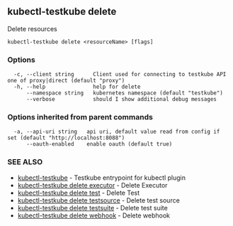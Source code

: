 ## kubectl-testkube delete

Delete resources

```
kubectl-testkube delete <resourceName> [flags]
```

### Options

```
  -c, --client string      Client used for connecting to testkube API one of proxy|direct (default "proxy")
  -h, --help               help for delete
      --namespace string   kubernetes namespace (default "testkube")
      --verbose            should I show additional debug messages
```

### Options inherited from parent commands

```
  -a, --api-uri string   api uri, default value read from config if set (default "http://localhost:8088")
      --oauth-enabled    enable oauth (default true)
```

### SEE ALSO

* [kubectl-testkube](kubectl-testkube.md)	 - Testkube entrypoint for kubectl plugin
* [kubectl-testkube delete executor](kubectl-testkube_delete_executor.md)	 - Delete Executor
* [kubectl-testkube delete test](kubectl-testkube_delete_test.md)	 - Delete Test
* [kubectl-testkube delete testsource](kubectl-testkube_delete_testsource.md)	 - Delete test source
* [kubectl-testkube delete testsuite](kubectl-testkube_delete_testsuite.md)	 - Delete test suite
* [kubectl-testkube delete webhook](kubectl-testkube_delete_webhook.md)	 - Delete webhook

